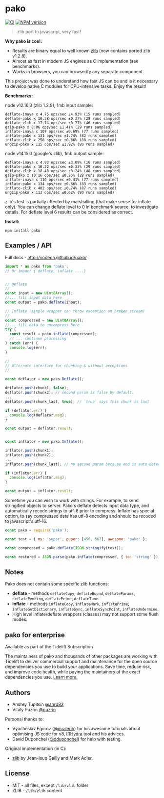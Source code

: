 pako
==========================================

[![CI](https://github.com/nodeca/pako/workflows/CI/badge.svg)](https://github.com/nodeca/pako/actions)
[![NPM version](https://img.shields.io/npm/v/pako.svg)](https://www.npmjs.org/package/pako)

> zlib port to javascript, very fast!

__Why pako is cool:__

- Results are binary equal to well known [zlib](http://www.zlib.net/) (now contains ported zlib v1.2.8).
- Almost as fast in modern JS engines as C implementation (see benchmarks).
- Works in browsers, you can browserify any separate component.

This project was done to understand how fast JS can be and is it necessary to
develop native C modules for CPU-intensive tasks. Enjoy the result!


__Benchmarks:__


node v12.16.3 (zlib 1.2.9), 1mb input sample:

```
deflate-imaya x 4.75 ops/sec ±4.93% (15 runs sampled)
deflate-pako x 10.38 ops/sec ±0.37% (29 runs sampled)
deflate-zlib x 17.74 ops/sec ±0.77% (46 runs sampled)
gzip-pako x 8.86 ops/sec ±1.41% (29 runs sampled)
inflate-imaya x 107 ops/sec ±0.69% (77 runs sampled)
inflate-pako x 131 ops/sec ±1.74% (82 runs sampled)
inflate-zlib x 258 ops/sec ±0.66% (88 runs sampled)
ungzip-pako x 115 ops/sec ±1.92% (80 runs sampled)
```

node v14.15.0 (google's zlib), 1mb output sample:

```
deflate-imaya x 4.93 ops/sec ±3.09% (16 runs sampled)
deflate-pako x 10.22 ops/sec ±0.33% (29 runs sampled)
deflate-zlib x 18.48 ops/sec ±0.24% (48 runs sampled)
gzip-pako x 10.16 ops/sec ±0.25% (28 runs sampled)
inflate-imaya x 110 ops/sec ±0.41% (77 runs sampled)
inflate-pako x 134 ops/sec ±0.66% (83 runs sampled)
inflate-zlib x 402 ops/sec ±0.74% (87 runs sampled)
ungzip-pako x 113 ops/sec ±0.62% (80 runs sampled)
```

zlib's test is partially affected by marshalling (that make sense for inflate only).
You can change deflate level to 0 in benchmark source, to investigate details.
For deflate level 6 results can be considered as correct.

__Install:__

```
npm install pako
```


Examples / API
--------------

Full docs - http://nodeca.github.io/pako/

```javascript
import * as pako from 'pako';
// Or import { deflate, inflate ....}


// Deflate
//
const input = new Uint8Array();
//... fill input data here
const output = pako.deflate(input);

// Inflate (simple wrapper can throw exception on broken stream)
//
const compressed = new Uint8Array();
//... fill data to uncompress here
try {
  const result = pako.inflate(compressed);
  // ... continue processing
} catch (err) {
  console.log(err);
}

//
// Alternate interface for chunking & without exceptions
//

const deflator = new pako.Deflate();

deflator.push(chunk1, false);
deflator.push(chunk2); // second param is false by default.
...
deflator.push(chunk_last, true); // `true` says this chunk is last

if (deflator.err) {
  console.log(deflator.msg);
}

const output = deflator.result;


const inflator = new pako.Inflate();

inflator.push(chunk1);
inflator.push(chunk2);
...
inflator.push(chunk_last); // no second param because end is auto-detected

if (inflator.err) {
  console.log(inflator.msg);
}

const output = inflator.result;
```

Sometime you can wish to work with strings. For example, to send
stringified objects to server. Pako's deflate detects input data type, and
automatically recode strings to utf-8 prior to compress. Inflate has special
option, to say compressed data has utf-8 encoding and should be recoded to
javascript's utf-16.

```javascript
const pako = require('pako');

const test = { my: 'super', puper: [456, 567], awesome: 'pako' };

const compressed = pako.deflate(JSON.stringify(test));

const restored = JSON.parse(pako.inflate(compressed, { to: 'string' }));
```


Notes
-----

Pako does not contain some specific zlib functions:

- __deflate__ -  methods `deflateCopy`, `deflateBound`, `deflateParams`,
  `deflatePending`, `deflatePrime`, `deflateTune`.
- __inflate__ - methods `inflateCopy`, `inflateMark`,
  `inflatePrime`, `inflateGetDictionary`, `inflateSync`, `inflateSyncPoint`, `inflateUndermine`.
- High level inflate/deflate wrappers (classes) may not support some flush
  modes.


pako for enterprise
-------------------

Available as part of the Tidelift Subscription

The maintainers of pako and thousands of other packages are working with Tidelift to deliver commercial support and maintenance for the open source dependencies you use to build your applications. Save time, reduce risk, and improve code health, while paying the maintainers of the exact dependencies you use. [Learn more.](https://tidelift.com/subscription/pkg/npm-pako?utm_source=npm-pako&utm_medium=referral&utm_campaign=enterprise&utm_term=repo)


Authors
-------

- Andrey Tupitsin [@anrd83](https://github.com/andr83)
- Vitaly Puzrin [@puzrin](https://github.com/puzrin)

Personal thanks to:

- Vyacheslav Egorov ([@mraleph](https://github.com/mraleph)) for his awesome
  tutorials about optimising JS code for v8, [IRHydra](http://mrale.ph/irhydra/)
  tool and his advices.
- David Duponchel ([@dduponchel](https://github.com/dduponchel)) for help with
  testing.

Original implementation (in C):

- [zlib](http://zlib.net/) by Jean-loup Gailly and Mark Adler.


License
-------

- MIT - all files, except `/lib/zlib` folder
- ZLIB - `/lib/zlib` content
